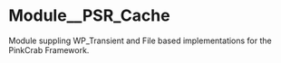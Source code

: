 # Module__PSR_Cache
Module suppling WP_Transient and File based implementations for the PinkCrab Framework.
